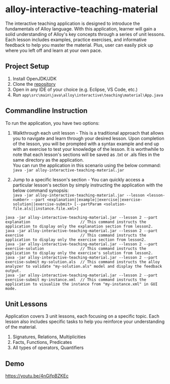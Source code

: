 # alloy-interactive-teaching-material

The interactive teaching application is designed to introduce the fundamentals of Alloy language. 
With this application, learner will gain a solid understanding of Alloy's key concepts through a series of unit lessons.
Each lesson includes examples, practice exercises, and informative feedback to help you master the material.
Plus, user can easily pick up where you left off and learn at your own pace.

## Project Setup
1. Install OpenJDK/JDK 
2. Clone the [repository](https://github.com/kingdomax/alloy-interactive-teaching-material.git)
3. Open in any IDE of your choice (e.g. Eclipse, VS Code, etc.)
4. Run `app\src\main\java\alloy\interactive\teaching\material\App.java`

## Commandline Instruction
To run the application, you have two options:

1) Walkthrough each unit lesson - This is a traditional approach that allows you to navigate and learn through your desired lesson. Upon completion of the lesson, you will be prompted with a syntax example and end up with an exercise to test your knowledge of the lesson. It is worthwhile to note that each lesson's sections will be saved as .txt or .als files in the same directory as the application.  
You can run the application in this scenario using the below command:  
`java -jar alloy-interactive-teaching-material.jar`

2) Jump to a specific lesson's section - You can quickly access a particular lesson's section by simply instructing the application with the below command synopsis:  
`java -jar alloy-interactive-teaching-material.jar --lesson <lesson-number> --part <explanation||example||exercise||exercise-solution||exercise-submit> [--partParam <solution-file.als||instance.file.xml>]`  
```
java -jar alloy-interactive-teaching-material.jar --lesson 2 --part explanation                      // This command instructs the application to display only the explanation section from lesson2.
java -jar alloy-interactive-teaching-material.jar --lesson 2 --part exercise                         // This command instructs the application to display only the exercise section from lesson2.
java -jar alloy-interactive-teaching-material.jar --lesson 2 --part exercise-solution                // This command instructs the application to display only the exercise's solution from lesson2.
java -jar alloy-interactive-teaching-material.jar --lesson 2 --part exercise-submit my-solution.als  // This command instructs the alloy analyzer to validate "my-solution.als" model and display the feedback output.
java -jar alloy-interactive-teaching-material.jar --lesson 2 --part exercise-submit my-instance.xml  // This command instructs the application to visualize the instance from "my-instance.xml" in GUI mode.
```

## Unit Lessons
Application covers 3 unit lessons, each focusing on a specific topic.
Each lesson also includes specific tasks to help you reinforce your understanding of the material.
1) Signatures, Relations, Multiplicities
2) Facts, Functions, Predicates
3) All types of operators, Quantifiers

## Demo
https://youtu.be/4nGifpBZKEc
